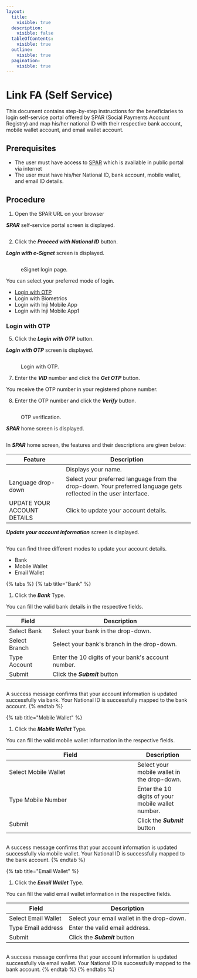 ```yaml
---
layout:
  title:
    visible: true
  description:
    visible: false
  tableOfContents:
    visible: true
  outline:
    visible: true
  pagination:
    visible: true
---
```


# Link FA (Self Service)

This document contains step-by-step instructions for the beneficiaries to login self-service portal offered by SPAR (Social Payments Account Registry) and map his/her national ID with their respective bank account, mobile wallet account, and email wallet account.

## Prerequisites

* The user must have access to [SPAR](https://spar.explore.openg2p.net/selfservice/en/login) which is available in public portal via internet
* The user must have his/her National ID,  bank account, mobile wallet, and email ID details.

## Procedure

1. Open the SPAR URL on your browser

_**SPAR**_ self-service portal  screen is displayed.

<figure><img src="../../../.gitbook/assets/spar-landing-single-login.png" alt=""><figcaption></figcaption></figure>

2. Click the _**Proceed with National ID**_ button.

_**Login with e-Signet**_ screen is displayed.

<figure><img src="../../../.gitbook/assets/e-signet-login.png" alt=""><figcaption><p>eSignet login page.</p></figcaption></figure>

You can select your preferred mode of login.

* [Login with OTP](self-update-id-with-financial-address-information.md#login-with-otp)
* Login with Biometrics
* Login with Inji Mobile App
* Login with Inji Mobile App1

### Login with OTP

5. Click the _**Login with OTP**_ button.

_**Login with OTP**_ screen is displayed.

<figure><img src="../../../.gitbook/assets/login-otp.png" alt=""><figcaption><p>Login with OTP.</p></figcaption></figure>

7. Enter the _**VID**_ number and click the _**Get OTP**_ button.

You receive the OTP number in your registered phone number.

8. Enter the OTP number and click the _**Verify**_ button.

<figure><img src="../../../.gitbook/assets/login-otp-verify.png" alt=""><figcaption><p>OTP verification.</p></figcaption></figure>

_**SPAR**_ home screen is displayed.

<figure><img src="../../../.gitbook/assets/spar-home-screen.png" alt=""><figcaption></figcaption></figure>



In _**SPAR**_ home screen, the features and their descriptions are given below:

| Feature                                                                            | Description                                                                                                      |
| ---------------------------------------------------------------------------------- | ---------------------------------------------------------------------------------------------------------------- |
| <img src="../../../.gitbook/assets/username-spar.png" alt="" data-size="original"> | Displays your name.                                                                                              |
| Language drop-down                                                                 | Select your preferred language from the drop-down. Your preferred language gets reflected in the user interface. |
| UPDATE YOUR ACCOUNT DETAILS                                                        | Click to update your account details.                                                                            |

_**Update your account information**_ screen is displayed.

<figure><img src="../../../.gitbook/assets/account-info-screen-spar.png" alt=""><figcaption></figcaption></figure>

You can find three different modes to update your account details. &#x20;

* Bank
* Mobile Wallet
* Email Wallet

{% tabs %}
{% tab title="Bank" %}
1. Click the _**Bank**_ Type.

You can fill the valid bank details in the respective fields.

| Field         | Description                                        |
| ------------- | -------------------------------------------------- |
| Select Bank   | Select  your bank in the drop-down.                |
| Select Branch | Select your bank's branch in the drop-down.        |
| Type Account  | Enter the 10 digits of your bank's account number. |
| Submit        | Click the _**Submit**_ button                      |

<figure><img src="../../../.gitbook/assets/confirmation-msg-bank-SPAR.png" alt=""><figcaption></figcaption></figure>

A success message confirms that your account information is updated successfully via bank. Your National ID is successfully mapped to the bank account.
{% endtab %}

{% tab title="Mobile Wallet" %}
1. Click the _**Mobile Wallet**_ Type.

You can fill the valid mobile wallet information in the respective fields.

<table><thead><tr><th width="334">Field</th><th>Description</th></tr></thead><tbody><tr><td>Select Mobile Wallet</td><td>Select your mobile wallet in the drop-down. </td></tr><tr><td>Type Mobile Number</td><td>Enter the 10 digits of your mobile wallet number.</td></tr><tr><td>Submit</td><td>Click the <em><strong>Submit</strong></em> button</td></tr></tbody></table>

<figure><img src="../../../.gitbook/assets/update-mobile-info-spar.png" alt=""><figcaption></figcaption></figure>

A success message confirms that your account information is updated successfully via mobile wallet. Your National ID is successfully mapped to the bank account.
{% endtab %}

{% tab title="Email Wallet" %}
1. Click the _**Email Wallet**_ Type.

You can fill the valid email wallet information in the respective fields.

| Field               | Description                                 |
| ------------------- | ------------------------------------------- |
| Select Email Wallet | Select your email wallet in the drop-down.  |
| Type Email address  | Enter the valid email address.              |
| Submit              | Click the _**Submit**_ button               |

<figure><img src="../../../.gitbook/assets/update-email-info-spar.png" alt=""><figcaption></figcaption></figure>

A success message confirms that your account information is updated successfully via email wallet. Your National ID is successfully mapped to the bank account.
{% endtab %}
{% endtabs %}
